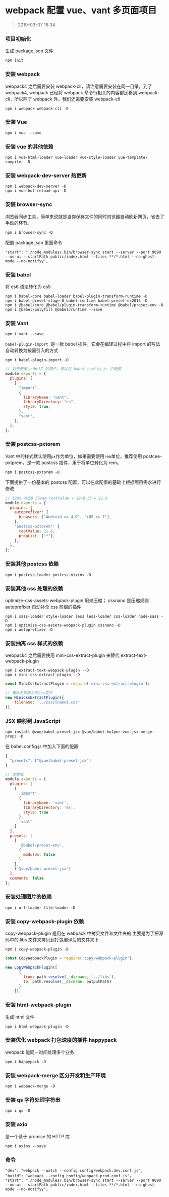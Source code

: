 # webpack 配置 vue、vant 多页面项目

> 2019-03-07 18:34

### 项目初始化

生成 package.json 文件

```
npm init
```

### 安装 webpack

webpack4 之后需要安装 webpack-cli，请注意需要安装在同一目录。到了 webpack4, webpack 已经将 webpack 命令行相关的内容都迁移到 webpack-cli，所以除了 webpack 外，我们还需要安装 webpack-cli

```
npm i webpack webpack-cli -D
```

### 安装 Vue

```
npm i vue --save
```

### 安装 vue 的其他依赖

```
npm i vue-html-loader vue-loader vue-style-loader vue-template-compiler -D
```

### 安装 webpack-dev-server 热更新

```
npm i webpack-dev-server -D
npm i vue-hot-reload-api -D
```

### 安装 browser-sync

浏览器同步工具，简单来说就是当你保存文件的同时浏览器自动刷新网页，省去了手动的环节。

```
npm i browser-sync -D
```

配置 package.json 里面命令

```
"start": "./node_modules/.bin/browser-sync start --server --port 9090 --no-ui --startPath public/index.html --files **/*.html --no-ghost-mode --no-notifyy",
```

### 安装 babel

将 es6 语法转化为 es5

```
npm i babel-core babel-loader babel-plugin-transform-runtime -D
npm i babel-preset-stage-0 babel-runtime babel-preset-es2015 -D
npm i @babel/core @babel/plugin-transform-runtime @babel/preset-env -D
npm i @babel/polyfill @babel/runtime --save
```

### 安装 Vant

```
npm i vant --save
```

`babel-plugin-import`  是一款 babel 插件，它会在编译过程中将 import 的写法自动转换为按需引入的方式

```
npm i babel-plugin-import -D
```

```javascript
// 对于使用 babel7 的用户，可以在 babel.config.js 中配置
module.exports = {
  plugins: [
    [
      "import",
      {
        libraryName: "vant",
        libraryDirectory: "es",
        style: true,
      },
      "vant",
    ],
  ],
};
```

### 安装 postcss-pxtorem

Vant 中的样式默认使用`px`作为单位，如果需要使用`rem`单位，推荐使用 postcee-pxtprem，是一款 postcss 插件，用于将单位转化为 rem。

```
npm i postcss-pxtorem -D
```

下面提供了一份基本的 postcss 配置，可以在此配置的基础上根据项目需求进行修改

```javascript
// 12px 对应0.55rem rootValue = 12/0.55 = 21.8
module.exports = {
  plugins: {
    autoprefixer: {
      browsers: ["Android >= 4.0", "iOS >= 7"],
    },
    "postcss-pxtorem": {
      rootValue: 21.8,
      propList: ["*"],
    },
  },
};
```

### 安装其他 postcss 依赖

```
npm i postcss-loader postcss-mixins -D
```

### 安装其他 css 处理的依赖

optimize-css-assets-webpack-plugin 用来压缩；
cssnano 是压缩规则
autoprefixer 自动补全 css 前缀的插件

```
npm i sass-loader style-loader less less-loader css-loader node-sass -D
npm i optimize-css-assets-webpack-plugin cssnano -D
npm i autoprefixer -D
```

### 安装抽离 css 样式的依赖

webpack4 之后需要使用 mini-css-extract-plugin 来替代 extract-text-webpack-plugin

```
npm i extract-text-webpack-plugin --D
npm i mini-css-extract-plugin --D
```

```javascript
const MiniCssExtractPlugin = require('mini-css-extract-plugin');

// 重命名提取后的css文件
new MiniCssExtractPlugin({
	filename: '../css/[name].css'
}),
```

### JSX 映射到 JavaScript

```
npm install @vue/babel-preset-jsx @vue/babel-helper-vue-jsx-merge-props -D
```

在 babel.config.js 中加入下面的配置

```javascript
{
  "presets": ["@vue/babel-preset-jsx"]
}

// 完整版
module.exports = {
  plugins: [
    [
      'import',
      {
        libraryName: 'vant',
        libraryDirectory: 'es',
        style: true
      },
      'vant'
    ]
  ],
  presets: [
    [
      '@babel/preset-env',
      {
        modules: false
      }
    ],
    ['@vue/babel-preset-jsx']
  ],
  comments: false
};

```

### 安装处理图片的依赖

```
npm i url-loader file-loader -D
```

### 安装 copy-webpack-plugin 依赖

copy-webpack-plugin 是用在 webpack 中拷贝文件和文件夹的
主要是为了把源码中的 libs 文件夹拷贝到打包编译后的文件夹下

```
npm i copy-webpack-plugin -D
```

```javascript
const CopyWebpackPlugin = require('copy-webpack-plugin');

new CopyWebpackPlugin([
      {
        from: path.resolve(__dirname, '../libs'),
        to: path.resolve(__dirname, outputPath)
      }
    ]),
```

###

### 安装 html-webpack-plugin

生成 html 文件

```
npm i html-webpack-plugin -D
```

### 安装优化 webpack 打包速度的插件 happypack

webpack 能同一时间处理多个业务

```
npm i happypack -D
```

### 安装 webpack-merge 区分开发和生产环境

```
npm i webpack-merge -D
```

### 安装 qs 字符处理字符串

```
npm i qs -D
```

### 安装 axio

是一个基于 promise 的 HTTP 库

```
npm i axios --save
```

### 命令

```
"dev": "webpack --watch --config config/webpack.dev.conf.js",
"build": "webpack --config config/webpack.prod.conf.js"，
"start": "./node_modules/.bin/browser-sync start --server --port 9090 --no-ui --startPath public/index.html --files **/*.html --no-ghost-mode --no-notifyy",
```
